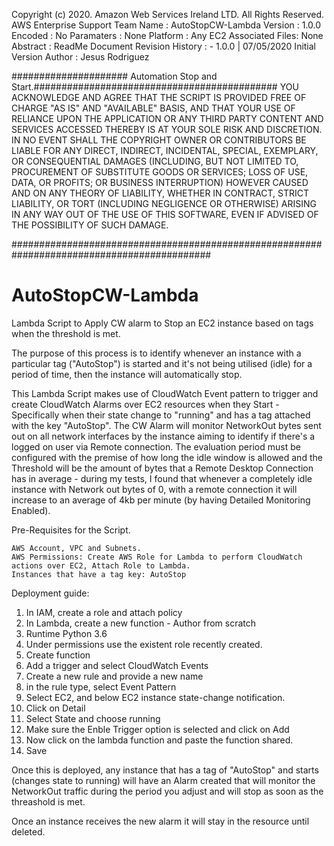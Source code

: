 Copyright (c) 2020. Amazon Web Services Ireland LTD. All Rights Reserved.
AWS Enterprise Support Team
Name : AutoStopCW-Lambda
Version : 1.0.0
Encoded : No
Paramaters : None
Platform : Any EC2
Associated Files: None
Abstract : ReadMe Document
Revision History : - 1.0.0 | 07/05/2020 Initial Version
Author : Jesus Rodriguez

##################### Automation Stop and Start.############################################
YOU ACKNOWLEDGE AND AGREE THAT THE SCRIPT IS PROVIDED FREE OF CHARGE "AS IS" AND "AVAILABLE" BASIS, AND THAT YOUR
USE OF RELIANCE UPON THE APPLICATION OR ANY THIRD PARTY CONTENT AND SERVICES ACCESSED THEREBY IS AT YOUR SOLE RISK AND
DISCRETION. IN NO EVENT SHALL THE COPYRIGHT OWNER OR CONTRIBUTORS BE LIABLE FOR ANY DIRECT, INDIRECT, INCIDENTAL,
SPECIAL, EXEMPLARY, OR CONSEQUENTIAL DAMAGES (INCLUDING, BUT NOT LIMITED TO, PROCUREMENT OF SUBSTITUTE GOODS OR
SERVICES; LOSS OF USE, DATA, OR PROFITS; OR BUSINESS INTERRUPTION) HOWEVER CAUSED AND ON ANY THEORY OF LIABILITY,
WHETHER IN CONTRACT, STRICT LIABILITY, OR TORT (INCLUDING NEGLIGENCE OR OTHERWISE) ARISING IN ANY WAY OUT OF THE USE
OF THIS SOFTWARE, EVEN IF ADVISED OF THE POSSIBILITY OF SUCH DAMAGE.

############################################################################################

# AutoStopCW-Lambda
Lambda Script to Apply CW alarm to Stop an EC2 instance based on tags when the threshold is met.

The purpose of this process is to identify whenever an instance with a particular tag ("AutoStop") is started and it's not being utilised (idle) for a period of time, then the instance will automatically stop.

This Lambda Script makes use of CloudWatch Event pattern to trigger and create CloudWatch Alarms over EC2 resources when they Start - Specifically when their state change to "running" and has a tag attached with the key "AutoStop". The CW Alarm will monitor NetworkOut bytes sent out on all network interfaces by the instance aiming to identify if there's a logged on user via Remote connection. The evaluation period must be configured with the premise of how long the idle window is allowed and the Threshold will be the amount of bytes that a Remote Desktop Connection has in average - during my tests, I found that whenever a completely idle instance with Network out bytes of 0, with a remote connection it will increase to an average of 4kb per minute (by having Detailed Monitoring Enabled).

Pre-Requisites for the Script.

    AWS Account, VPC and Subnets. 
    AWS Permissions: Create AWS Role for Lambda to perform CloudWatch actions over EC2, Attach Role to Lambda.
    Instances that have a tag key: AutoStop
    
Deployment guide:

1) In IAM, create a role and attach policy
2) In Lambda, create a new function - Author from scratch
3) Runtime Python 3.6
4) Under permissions use the existent role recently created.
5) Create function
6) Add a trigger and select CloudWatch Events
7) Create a new rule and provide a new name
8) in the rule type, select Event Pattern
9) Select EC2, and below EC2 instance state-change notification. 
10) Click on Detail
11) Select State and choose running
12) Make sure the Enble Trigger option is selected and click on Add
13) Now click on the lambda function and paste the function shared.
14) Save

Once this is deployed, any instance that has a tag of "AutoStop" and starts (changes state to running) will have an Alarm created that will monitor the NetworkOut traffic during the period you adjust and will stop as soon as the threashold is met.

Once an instance receives the new alarm it will stay in the resource until deleted.


